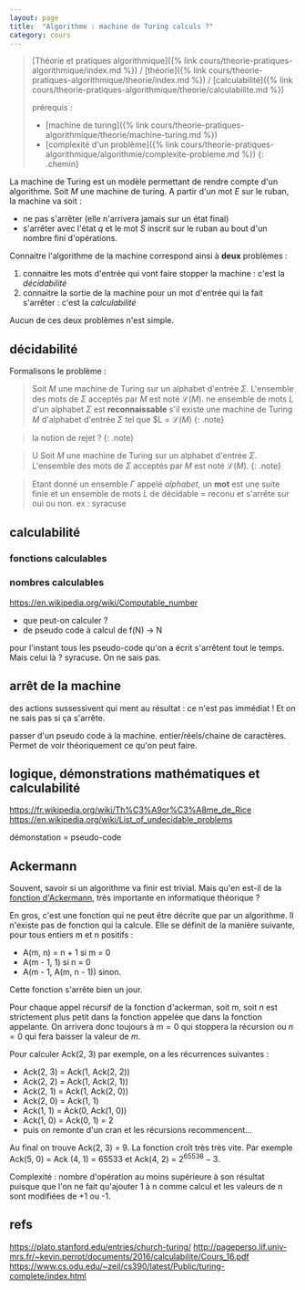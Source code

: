 ```yaml
---
layout: page
title:  "Algorithme : machine de Turing calculs ?"
category: cours
---
```


> [Théorie et pratiques algorithmique]({% link cours/theorie-pratiques-algorithmique/index.md %}) / [théorie]({% link cours/theorie-pratiques-algorithmique/theorie/index.md %}) / [calculabilité]({% link cours/theorie-pratiques-algorithmique/theorie/calculabilite.md %})
>
> prérequis :
>
> * [machine de turing]({% link cours/theorie-pratiques-algorithmique/theorie/machine-turing.md %})
> * [complexité d'un problème]({% link cours/theorie-pratiques-algorithmique/algorithmie/complexite-probleme.md %})
{: .chemin}

La machine de Turing est un modèle permettant de rendre compte d'un algorithme. Soit $M$ une machine de turing. A partir d'un mot $E$ sur le ruban, la machine va soit :

* ne pas s'arrêter (elle n'arrivera jamais sur un état final)
* s'arrêter avec l'état $q$ et le mot $S$ inscrit sur le ruban au bout d'un nombre fini d'opérations.

Connaitre l'algorithme de la machine correspond ainsi à **deux** problèmes :

1. connaitre les mots d'entrée qui vont faire stopper la machine : c'est la *décidabilité*
2. connaitre la sortie de la machine pour un mot d'entrée qui la fait s'arrêter : c'est la *calculabilité*

Aucun de ces deux problèmes n'est simple.

## décidabilité

Formalisons le problème :

> Soit $M$ une machine de Turing sur un alphabet d'entrée $\Sigma$. L'ensemble des mots de $\Sigma$ acceptés par $M$ est noté $\mathcal{L}(M)$.
> ne ensemble de mots $L$ d'un alphabet $\Sigma$ est **reconnaissable** s'il existe une machine de Turing $M$ d'alphabet d'entrée $\Sigma$ tel que $L = $\mathcal{L}(M)$
{: .note}


> la notion de rejet ?
{: .note}


> U Soit $M$ une machine de Turing sur un alphabet d'entrée $\Sigma$. L'ensemble des mots de $\Sigma$ acceptés par $M$ est noté $\mathcal{L}(M)$.
{: .note}

> Etant donné un ensemble $\Gamma$ appelé *alphabet*, un **mot** est une suite finie  et un ensemble de mots $L$ de 
décidable = reconu et s'arrête sur oui ou non.
ex : syracuse

## calculabilité 

### fonctions calculables



### nombres calculables


<https://en.wikipedia.org/wiki/Computable_number>

* que peut-on calculer ? 
* de pseudo code à calcul de f(N) -> N

pour l'instant tous les pseudo-code qu'on a écrit s'arrêtent tout le temps. Mais celui là ? syracuse. On ne sais pas.

## arrêt de la machine



des actions sussessivent qui ment au résultat : ce n'est pas immédiat ! Et on ne sais pas si ça s'arrête.

passer d'un pseudo code à la machine. entier/réels/chaine de caractères. Permet de voir théoriquement ce qu'on peut faire.


## logique, démonstrations mathématiques et calculabilité

<https://fr.wikipedia.org/wiki/Th%C3%A9or%C3%A8me_de_Rice>
<https://en.wikipedia.org/wiki/List_of_undecidable_problems>

démonstation = pseudo-code

## Ackermann

Souvent, savoir si un algorithme va finir est trivial. Mais qu'en est-il de la [fonction d'Ackermann](https://fr.wikipedia.org/wiki/Fonction_d%27Ackermann), très importante en informatique théorique ?

En gros, c'est une fonction qui ne peut être décrite que par un algorithme. Il n'existe pas de fonction qui la calcule. Elle se définit de la manière suivante, pour tous entiers m et n positifs :

* A(m, n) = n + 1 si m = 0 
* A(m - 1, 1) si n = 0
* A(m - 1, A(m, n - 1)) sinon.

Cette fonction s'arrête bien un jour.



Pour chaque appel récursif de la fonction d'ackerman, soit m, soit $n$ est strictement plus petit dans la fonction appelée que dans la fonction appelante. On arrivera donc toujours à $m = 0$ qui stoppera la récursion ou $n = 0$ qui fera baisser la valeur de $m$.
 

Pour calculer Ack(2, 3) par exemple, on a les récurrences suivantes :

* Ack(2, 3) = Ack(1, Ack(2, 2))
* Ack(2, 2) = Ack(1, Ack(2, 1))
* Ack(2, 1) = Ack(1, Ack(2, 0))
* Ack(2, 0) = Ack(1, 1)
* Ack(1, 1) = Ack(0, Ack(1, 0))
* Ack(1, 0) = Ack(0, 1) = 2
* puis on remonte d'un cran et les récursions recommencent...


Au final on trouve Ack(2, 3) = 9. La fonction croît très très vite. Par exemple Ack(5, 0) = Ack (4, 1) = 65533 et Ack(4, 2) = $2^{65536} - 3$.

Complexité : nombre d'opération au moins supérieure à son résultat puisque que l'on ne fait qu'ajouter 1 à n comme calcul et les valeurs de n sont modifiées de +1 ou -1.


## refs

<https://plato.stanford.edu/entries/church-turing/>
<http://pageperso.lif.univ-mrs.fr/~kevin.perrot/documents/2016/calculabilite/Cours_16.pdf>
<https://www.cs.odu.edu/~zeil/cs390/latest/Public/turing-complete/index.html>
